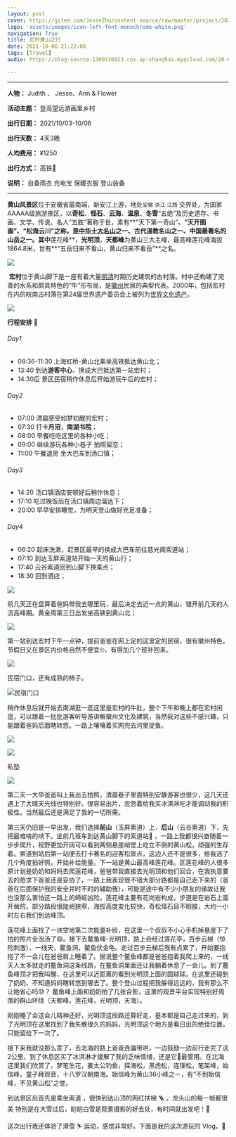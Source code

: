 ```yaml
---
layout: post
cover: https://gitee.com/JesseZhu/content-source/raw/master/project/202110/201010-cover.jpg
logo: 'assets/images/icon-left-font-monochrome-white.png'
navigation: True
title: 宏村黄山之行
date: 2021-10-06 21:22:00
tags: [Travel]
audio: https://blog-source-1300136923.cos.ap-shanghai.myqcloud.com/20-04-rape-flower/you-cai-hua-kai.m

---
```


-----------------

**人物：** Judith 、 Jesse、Ann & Flower

**活动主题：** 登高望远游画里乡村

**出行日期：** 2021/10/03-10/06

**出行天数：** 4天3晚

**人均费用：** ¥1250

**出行方式：** 高铁🚄

**说明：** 自备雨衣  充电宝 保暖衣服 登山装备

-----------------

​       **黄山风景区**位于安徽省最南端，新安江上游，地处`安徽` `浙江` `江西` 交界处，为国家AAAAA级旅游景区，以**奇松**、**怪石**、**云海**、**温泉**、**冬雪**“五绝”及历史遗存、书画、文学、传说、名人“五胜”著称于世，素有**“天下第一奇山“**、“天开图画”、“松海云川”之称，是[中华十大名山](https://baike.baidu.com/item/中华十大名山/4047358)之一、古代道教名山之一、中国最著名的山岳之一。其中**莲花峰**，**光明顶**，**天都峰**为黄山三大主峰，最高峰莲花峰海拔1864.8米，世有**“五岳归来不看山，黄山归来不看岳”**之名。

![](https://gitee.com/JesseZhu/content-source/raw/master/project/202110/CoUBYGDK0KeAFixuAAuQD-y0EN0542.jpeg)

​		**宏村**位于黄山脚下是一座有着大量[明](https://zh.wikipedia.org/wiki/明)[清](https://zh.wikipedia.org/wiki/清)时期历史建筑的古村落。村中还构建了完善的水系和颇具特色的“牛”形布局，是[徽州](https://zh.wikipedia.org/wiki/徽州)民居的典型代表。2000年，包括宏村在内的皖南古村落在第24届世界遗产委员会上被列为[世界文化遗产](https://zh.wikipedia.org/wiki/世界文化遗产)。

![](https://gitee.com/JesseZhu/content-source/raw/master/project/202110/CoUBYGDK0SKAZVzqABfWteqjKnw637.jpeg)

**行程安排** 📍

###### Day1

* 08:36-11:30 上海虹桥-黄山北乘坐高铁抵达黄山北；
* 13:40 到达**游客中心**，换成大巴抵达第一站宏村；
* 14:30后 景区民宿稍作休息后开始游玩午后的宏村；

###### Day2

* 07:00 清晨感受如梦初醒的宏村；
* 07:30 打卡**月沼**，**南湖书院**；
* 08:00 早餐吃吃这里的各种小吃；
* 09:00 继续游玩各种小巷子 拍照留恋；
* 11:00 午餐退房 坐大巴车到汤口镇；

###### Day3

* 14:20 汤口镇酒店安顿好后稍作休息；
* 17:10 吃过晚饭后在汤口镇周边溜达下；
* 20:00 早早安排睡觉，为明天登山做好充足准备；

###### Day4

* 06:20 起床洗漱，赶景区最早的换成大巴车前往慈光阁索道站；
* 07:10 到达玉屏索道站开始一天的黄山行；
* 17:40 云谷索道回到山脚下换乘点；
* 18:30 回到酒店；

![](https://gitee.com/JesseZhu/content-source/raw/master/project/202110/IMG_2987.jpg)

​       前几天正在盘算着爸妈带我去哪里玩，最后决定去近一点的黄山，错开前几天的人流高峰期。黄金周第三日出发坐高铁到黄山北；

![](https://gitee.com/JesseZhu/content-source/raw/master/project/202110/IMG_2723.jpg)

第一站到达宏村下午一点钟，提前爸爸在网上定的这里定的民宿，很有徽州特色，节假日又在景区内价格自然不便宜🙄，有得加几个班补回来。

![](https://gitee.com/JesseZhu/content-source/raw/master/project/202110/IMG_1344_polarr.jpg)

民宿门口，还有成熟的柿子。

![民宿门口](https://gitee.com/JesseZhu/content-source/raw/master/project/202110/IMG_2745.jpg)

稍作休息后就开始去南湖逛一逛这里是宏村的牛肚，整个下午和晚上都在宏村闲逛，可以跟着一批批游客听导游讲解徽州文化及建筑，当然我对这些不感兴趣，只能跟着爸妈后面瞎转悠。一路上嚷嚷着买网兜去河里捉鱼。

![](https://gitee.com/JesseZhu/content-source/raw/master/project/202110/IMG_2796.jpg)

![](https://gitee.com/JesseZhu/content-source/raw/master/project/202110/IMG_3217.jpg)

私塾

![](https://gitee.com/JesseZhu/content-source/raw/master/project/202110/IMG_3192.jpg)

第二天一大早爸爸叫上我出去拍照，清晨巷子里面特别安静游客也很少，这几天还遇上了大晴天光线也特别好。很容易出片，忽悠着给我买冰淇淋吃才能调动我的积极性。当然最后还是满足了我的一切所需。

第三天仍旧是一早出发，我们选择**前山**（玉屏索道）上，**后山**（云谷索道）下，先把最难啃的啃下。坐前几班车到达黄山脚下的索道站🚡 ，一路上我都很兴奋随着一步步爬升，视野更加开阔可以看到两侧悬崖峭壁上屹立不倒的黄山松，顽强的生存着。索道到站后第一站便去打卡著名的迎客松景点，这边人还不是很多，给我选了几个角度拍好照，开始补给能量。下一站是黄山最高峰莲花峰。区莲花峰的人很多原计划是奶奶和妈妈去爬莲花峰，爸爸带我直接去光明顶和他们回合，在我执意要去的恳求下爸爸还是妥协了，一路上我表现很不错大部分路都是自己走下来的（爸爸在后面保护我的安全并时不时的辅助我），可能是途中有不少小朋友的缘故让我也没那么害怕这一路上的崎岖凶险。莲花峰主要有花岗岩构成，步道是在岩石上面开凿的，部分路段很陡峭狭窄，海拔高度变化较快，奇松怪石目不暇接，大约一小时左右我们到达峰顶。

莲花峰上面找了一块空地第二次能量补给，在这里一个叔叔不小心手机掉悬崖下了拍的照片全泡汤了😄。接下去鳌鱼峰-光明顶，路上会经过莲花亭，百步云梯（惊险刺激），一线天，鳌鱼洞，鳌鱼伏金龟。走过百步云梯后我有点累了，开始要抱抱了不一会儿在爸爸肩上睡着了。据说整个鳌鱼峰都是爸爸抱着我爬上来的，一线天人太多就走的鳌鱼洞这条线路，在鳌鱼洞里面还让我躺着休息了一会儿。到了鳌鱼峰顶才把我叫醒，在这里可以近距离的看到光明顶上面的圆球球。在这里还碰到了奶奶，不知道妈妈瞎转悠到哪去了。整个登山过程把我躲得远远的，我有那么不让她省心吗😓？ 鳌鱼峰上面和奶奶拍了几张合影，这里的观景平台实现特别好周围的群山环绕（天都峰，莲花峰，光明顶，天海）。

刚刚睡了会这会儿精神还好，光明顶这段路还算好走，基本都是自己走过来的，到了光明顶在这里找到了我失散很久的妈妈，光明顶这个地方是看日出的绝佳位置，只能留给下一次了。

接下来我就没那么乖了，去北海的路上爸爸连骗带哄，一边鼓励一边前行走完了这2公里，到了休息区买了冰淇淋才缓解了我的乏味情绪，还是它🍨最管用。在北海这里我们欣赏了，梦笔生花，姜太公钓鱼，探海松，黑虎松，连理松，笔架峰，始信峰，童子拜观音，十八罗汉朝南海。始信峰为黄山36小峰之一，有“不到始信峰，不见黄山松”之誉。

到达景区后首先是乘坐索道 ，很快到达山顶的网红扶梯 🪜 。龙头山的每一帧都很美 特别是在大雪过后，皑皑白雪是观景摄影的好去处，有时间就出发吧！👫

这次出行我还体验了滑雪 ⛷ 运动，感觉非常好。下面是我的这次游玩的 Vlog。👀		
